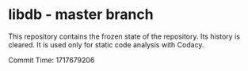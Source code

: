 # libdb - master branch

This repository contains the frozen state of the repository.
Its history is cleared. It is used only for static code
analysis with Codacy.

Commit Time: 1717679206